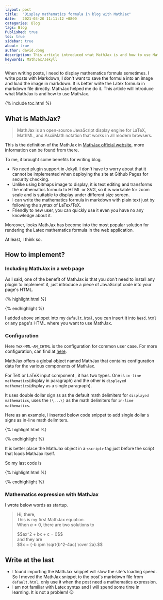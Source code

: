```yaml
---
layout: post
title:  "Display mathematics formula in blog with MathJax"
date:   2021-03-20 11:11:12 +0800
categories: Blog
tags: Blog
Published: true
toc: true
sidebar: true
about: true
author: david.dong
description: This article introduced what MathJax is and how to use MathJax.
keywords: MathJax/Jekyll
---
```

When writing posts, I need to display mathematics formula sometimes. I write posts with Markdown, I don't want to save the formula into an image and load the image in markdown. It is better write the Latex formula in markdown file directly. MathJax helped me do it. This article will introduce what MathJax is and how to use MathJax.

{% include toc.html %}

## What is MathJax?

> MathJax is an open-source JavaScript display engine for LaTeX, MathML, and AsciiMath notation that works in all modern browsers.

This is the definition of the MathJax in [MathJax official website](https://www.mathjax.org/), more information can be found from there.

To me, it brought some benefits for writing blog.

- No need plugin support in Jekyll. I don't have to worry about that it cannot be implemented when deploying the site at Github Pages for security checking. 
- Unlike using bitmaps image to display, it is text editing and transforms the mathematics formula to HTML or SVG, so it is workable for zoom scale and is suitable to display under different size screen.
- I can write the mathematics formula in markdown with plain text just by following the syntax of LaTex/TeX.
- Friendly to new user, you can quickly use it even you have no any knowledge about it. 

Moreover, looks MathJax has become into the most popular solution for rendering the Latex mathematics formula in the web application. 

At least, I think so.

## How to implement?

### Including MathJax in a web page
As I said, one of the benefit of MathJax is that you don't need to install any plugin to implement it, just introduce a piece of JavaScript code into your page's HTML.

{% highlight html %}
<script type="text/javascript" async src="//cdn.mathjax.org/mathjax/latest/MathJax.js?config=TeX-MML-AM_CHTML">
</script>
{% endhighlight %}

I added above snippet into my `default.html`, you can insert it into `head.html` or any page's HTML where you want to use MathJax.


### Configuration

Here `TeX-MML-AM_CHTML` is the configuration for common user case.
For more configuration, can find at [here](https://docs.mathjax.org/en/latest/web/configuration.html).

MathJax offers a global object named MathJax that contains configuration data for the various components of MathJax.

For TeX or LaTeX input component , it has two types. One is `in-line mathematics`(display in paragraph) and the other is `displayed mathematics`(display as a single paragraph).

It uses double dollar sign `$$` as the default math delimiters for `displayed mathematics`, uses the `(\...\)` as the math delimiters for `in-line mathematics`.

Here as an example, I inserted below code snippet to add single dollar `$` signs as in-line math delimiters.

{% highlight html %}
<script type="text/x-mathjax-config">
  MathJax.Hub.Config({tex2jax: {inlineMath: [['$','$'], ['\\(','\\)']]}});
</script>
{% endhighlight %}

It is better place the MathJax object in a `<script>` tag just before the script that loads MathJax itself. 

So my last code is 

{% highlight html %}
<script type="text/x-mathjax-config">
  MathJax.Hub.Config({tex2jax: {inlineMath: [['$','$'], ['\\(','\\)']]}});
</script>
<script type="text/javascript" async src="//cdn.mathjax.org/mathjax/latest/MathJax.js?config=TeX-MML-AM_CHTML">
</script>
{% endhighlight %}


### Mathematics expression with MathJax

I wrote below words as startup.

> Hi, there,     
> This is my first MathJax equation.    
> When $a \ne 0$, there are two solutions to    
> <div>$$ax^2 + bx + c = 0$$</div>     
> and they are    
> <div>$$x = {-b \pm \sqrt{b^2-4ac} \over 2a}.$$</div>

## Write at the last

+ I found importing the MathJax snippet will slow the site's loading speed. So I moved the MathJax snippet to the post's markdown file from `default.html`, only use it when the post need a mathematics expression. 
+ I am not familiar with Latex syntax and I will spend some time in learning. It is not a problem! 😛

<script type="text/javascript" async src="//cdn.mathjax.org/mathjax/latest/MathJax.js?config=TeX-MML-AM_CHTML">
</script>
<script type="text/x-mathjax-config">
  MathJax.Hub.Config({tex2jax: {
			skipTags: ['script', 'noscript', 'style', 'textarea', 'pre'],
			inlineMath: [['$','$'], ['\\(','\\)']]
		}
	});
</script>